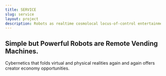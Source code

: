 ```yaml
---
title: SERVICE
slug: service
layout: project
description: Robots as realtime cosmolocal locus-of-control entertainment.
---
```


## Simple but Powerful Robots are Remote Vending Machines.

Cybernetics that folds virtual and physical realities again and again offers creator economy opportunities.
